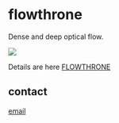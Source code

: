 # flowthrone

Dense and deep optical flow.

<a href="https://vimeo.com/273840399">
<img src="https://raw.githubusercontent.com/vasiliykarasev/flowthrone/gh-pages/docs/static/flowthrone-20180606.jpg"/>
</a>


Details are here [FLOWTHRONE](http://www.flowthrone.science)

## contact

[email](mailto:karasev00@gmail.com)
